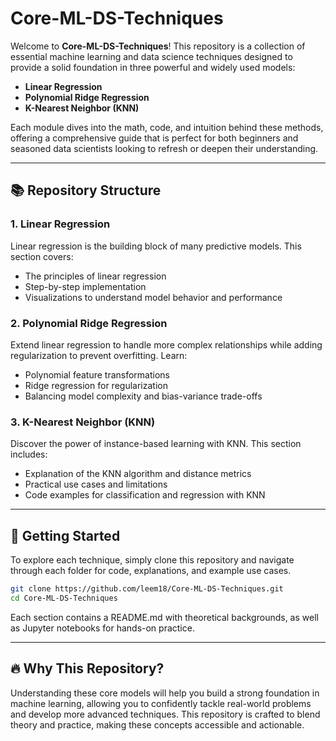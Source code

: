 # Core-ML-DS-Techniques

Welcome to **Core-ML-DS-Techniques**! This repository is a collection of essential machine learning and data science techniques designed to provide a solid foundation in three powerful and widely used models:

- **Linear Regression**
- **Polynomial Ridge Regression**
- **K-Nearest Neighbor (KNN)**

Each module dives into the math, code, and intuition behind these methods, offering a comprehensive guide that is perfect for both beginners and seasoned data scientists looking to refresh or deepen their understanding.

---

## 📚 Repository Structure

### 1. **Linear Regression**
   Linear regression is the building block of many predictive models. This section covers:
   - The principles of linear regression
   - Step-by-step implementation
   - Visualizations to understand model behavior and performance

### 2. **Polynomial Ridge Regression**
   Extend linear regression to handle more complex relationships while adding regularization to prevent overfitting. Learn:
   - Polynomial feature transformations
   - Ridge regression for regularization
   - Balancing model complexity and bias-variance trade-offs

### 3. **K-Nearest Neighbor (KNN)**
   Discover the power of instance-based learning with KNN. This section includes:
   - Explanation of the KNN algorithm and distance metrics
   - Practical use cases and limitations
   - Code examples for classification and regression with KNN

---

## 🚀 Getting Started

To explore each technique, simply clone this repository and navigate through each folder for code, explanations, and example use cases.

```bash
git clone https://github.com/leem18/Core-ML-DS-Techniques.git
cd Core-ML-DS-Techniques
```

Each section contains a README.md with theoretical backgrounds, as well as Jupyter notebooks for hands-on practice.
<hr>

## 🔥 Why This Repository?
Understanding these core models will help you build a strong foundation in machine learning, allowing you to confidently tackle real-world problems and develop more advanced techniques. This repository is crafted to blend theory and practice, making these concepts accessible and actionable.


